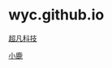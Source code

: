 # wyc.github.io
<a href="https://wangyuchenbv.github.io/day06/code/html/超凡科技.html">超凡科技</a>

<a href="https://wangyuchenbv.github.io/小鹿 - 副本/html/001.html">小鹿</a>

